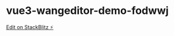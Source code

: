 # vue3-wangeditor-demo-fodwwj

[Edit on StackBlitz ⚡️](https://stackblitz.com/edit/vue3-wangeditor-demo-fodwwj)